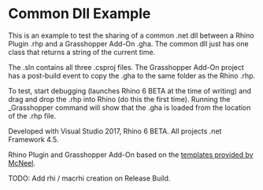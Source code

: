 # Common Dll Example

This is an example to test the sharing of a common .net dll between a Rhino Plugin .rhp and a Grasshopper Add-On .gha.
The common dll just has one class that returns a string of the current time.

The .sln contains all three .csproj files. The Grasshopper Add-On project has a post-build event to copy the .gha to the same folder as the Rhino .rhp.

To test, start debugging (launches Rhino 6 BETA at the time of writing) and drag and drop the .rhp into Rhino (do this the first time).
Running the _Grasshopper command will show that the .gha is loaded from the location of the .rhp file.

Developed with Visual Studio 2017, Rhino 6 BETA. All projects .net Framework 4.5.

Rhino Plugin and Grasshopper Add-On based on the [templates provided by McNeel](https://marketplace.visualstudio.com/search?term=publisher%3A%22McNeel%22&target=VS&category=All%20categories&vsVersion=&sortBy=Relevance).

TODO: Add rhi / macrhi creation on Release Build.